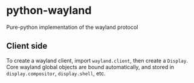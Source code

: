 # python-wayland
Pure-python implementation of the wayland protocol

## Client side
To create a wayland client, import `wayland.client`, then create a `Display`.
Core wayland global objects are bound automatically, and stored in `display.compositor`, `display.shell`, etc.

